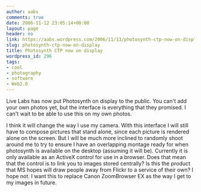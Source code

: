 ```yaml
---
author: aabs
comments: true
date: 2006-11-12 23:05:14+00:00
layout: page
header: no
link: https://aabs.wordpress.com/2006/11/13/photosynth-ctp-now-on-display/
slug: photosynth-ctp-now-on-display
title: Photosynth CTP now on display
wordpress_id: 296
tags:
- cool
- photography
- software
- Web2.0
---
```


Live Labs has now put Photosynth on display to the public. You can't add your own photos yet, but the interface is everything that they promised. I can't wait to be able to use this on my own photos.

I think it will change the way I use my camera. With this interface I will still have to compose pictures that stand alone, since each picture is rendered alone on the screen. But I will be much more inclined to randomly shoot around me to try to ensure I have an overlapping montage ready for when photosynth is available on the desktop (assuming it will be). Currently it is only available as an ActiveX control for use in a browser. Does that mean that the control is to link you to images stored centrally? Is this the product that MS hopes will draw people away from Flickr to a service of their own? I hope not. I want this to replace Canon ZoomBrowser EX as the way I get to my images in future.
